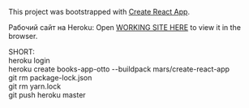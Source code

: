 This project was bootstrapped with [Create React App](https://github.com/facebook/create-react-app).

Рабочий сайт на Heroku:
Open [WORKING SITE HERE](https://books-app-otto.herokuapp.com) to view it in the browser.

SHORT:  
heroku login  
heroku create books-app-otto --buildpack mars/create-react-app  
git rm package-lock.json  
git rm yarn.lock  
git push heroku master

